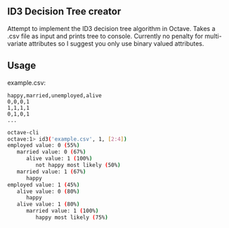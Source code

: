 ID3 Decision Tree creator
--------

Attempt to implement the ID3 decision tree algorithm in Octave. Takes a .csv file as input and prints tree to console.
Currently no penalty for multi-variate attributes so I suggest you only use binary valued attributes.

## Usage
example.csv:
```
happy,married,unemployed,alive
0,0,0,1
1,1,1,1
0,1,0,1
...
```

``` bash
octave-cli
octave:1> id3('example.csv', 1, [2:4])
employed value: 0 (55%)
   married value: 0 (67%)
      alive value: 1 (100%)
         not happy most likely (50%)
   married value: 1 (67%)
      happy
employed value: 1 (45%)
   alive value: 0 (80%)
      happy
   alive value: 1 (80%)
      married value: 1 (100%)
         happy most likely (75%)
```


